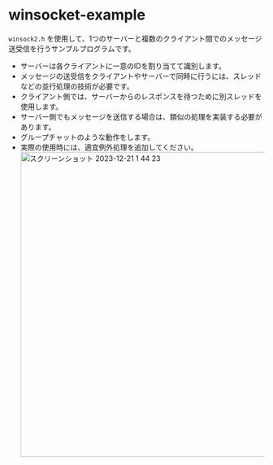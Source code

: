 # winsocket-example
`winsock2.h` を使用して、1つのサーバーと複数のクライアント間でのメッセージ送受信を行うサンプルプログラムです。

- サーバーは各クライアントに一意のIDを割り当てて識別します。
- メッセージの送受信をクライアントやサーバーで同時に行うには、スレッドなどの並行処理の技術が必要です。
- クライアント側では、サーバーからのレスポンスを待つために別スレッドを使用します。
- サーバー側でもメッセージを送信する場合は、類似の処理を実装する必要があります。
- グループチャットのような動作をします。
- 実際の使用時には、適宜例外処理を追加してください。
  <img width="600" alt="スクリーンショット 2023-12-21 1 44 23" src="https://github.com/Matuyuhi/winsocket-example/assets/92073990/3a070487-a1af-4a72-a5cf-03145733a72b">
